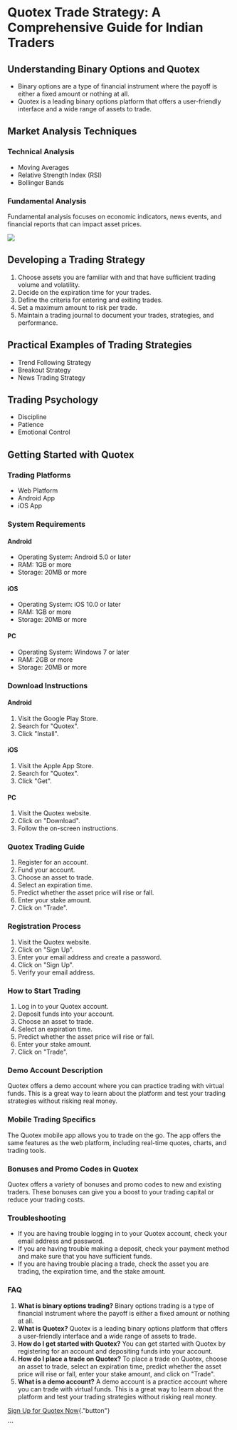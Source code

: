 # Quotex Trade Strategy: A Comprehensive Guide for Indian Traders

## Understanding Binary Options and Quotex

-   Binary options are a type of financial instrument where the payoff
    is either a fixed amount or nothing at all.
-   Quotex is a leading binary options platform that offers a
    user-friendly interface and a wide range of assets to trade.

## Market Analysis Techniques

### Technical Analysis

-   Moving Averages
-   Relative Strength Index (RSI)
-   Bollinger Bands

### Fundamental Analysis

Fundamental analysis focuses on economic indicators, news events, and
financial reports that can impact asset prices.

[![](https://static.quotex.io/files/4_en/300_250.jpg)](https://traff.sbs/brokerqxlid)

## Developing a Trading Strategy

1.  Choose assets you are familiar with and that have sufficient trading
    volume and volatility.
2.  Decide on the expiration time for your trades.
3.  Define the criteria for entering and exiting trades.
4.  Set a maximum amount to risk per trade.
5.  Maintain a trading journal to document your trades, strategies, and
    performance.

## Practical Examples of Trading Strategies

-   Trend Following Strategy
-   Breakout Strategy
-   News Trading Strategy

## Trading Psychology

-   Discipline
-   Patience
-   Emotional Control

## Getting Started with Quotex

### Trading Platforms

-   Web Platform
-   Android App
-   iOS App

### System Requirements

#### Android

-   Operating System: Android 5.0 or later
-   RAM: 1GB or more
-   Storage: 20MB or more

#### iOS

-   Operating System: iOS 10.0 or later
-   RAM: 1GB or more
-   Storage: 20MB or more

#### PC

-   Operating System: Windows 7 or later
-   RAM: 2GB or more
-   Storage: 20MB or more

### Download Instructions

#### Android

1.  Visit the Google Play Store.
2.  Search for "Quotex".
3.  Click "Install".

#### iOS

1.  Visit the Apple App Store.
2.  Search for "Quotex".
3.  Click "Get".

#### PC

1.  Visit the Quotex website.
2.  Click on "Download".
3.  Follow the on-screen instructions.

### Quotex Trading Guide

1.  Register for an account.
2.  Fund your account.
3.  Choose an asset to trade.
4.  Select an expiration time.
5.  Predict whether the asset price will rise or fall.
6.  Enter your stake amount.
7.  Click on "Trade".

### Registration Process

1.  Visit the Quotex website.
2.  Click on "Sign Up".
3.  Enter your email address and create a password.
4.  Click on "Sign Up".
5.  Verify your email address.

### How to Start Trading

1.  Log in to your Quotex account.
2.  Deposit funds into your account.
3.  Choose an asset to trade.
4.  Select an expiration time.
5.  Predict whether the asset price will rise or fall.
6.  Enter your stake amount.
7.  Click on "Trade".

### Demo Account Description

Quotex offers a demo account where you can practice trading with virtual
funds. This is a great way to learn about the platform and test your
trading strategies without risking real money.

### Mobile Trading Specifics

The Quotex mobile app allows you to trade on the go. The app offers the
same features as the web platform, including real-time quotes, charts,
and trading tools.

### Bonuses and Promo Codes in Quotex

Quotex offers a variety of bonuses and promo codes to new and existing
traders. These bonuses can give you a boost to your trading capital or
reduce your trading costs.

### Troubleshooting

-   If you are having trouble logging in to your Quotex account, check
    your email address and password.
-   If you are having trouble making a deposit, check your payment
    method and make sure that you have sufficient funds.
-   If you are having trouble placing a trade, check the asset you are
    trading, the expiration time, and the stake amount.

### FAQ

1.  **What is binary options trading?** Binary options trading is a type
    of financial instrument where the payoff is either a fixed amount or
    nothing at all.
2.  **What is Quotex?** Quotex is a leading binary options platform that
    offers a user-friendly interface and a wide range of assets to
    trade.
3.  **How do I get started with Quotex?** You can get started with
    Quotex by registering for an account and depositing funds into your
    account.
4.  **How do I place a trade on Quotex?** To place a trade on Quotex,
    choose an asset to trade, select an expiration time, predict whether
    the asset price will rise or fall, enter your stake amount, and
    click on "Trade".
5.  **What is a demo account?** A demo account is a practice account
    where you can trade with virtual funds. This is a great way to learn
    about the platform and test your trading strategies without risking
    real money.

[Sign Up for Quotex
Now](\%22https://traff.sbs/brokerqxsignup\%22){."button"}

\`\`\`

